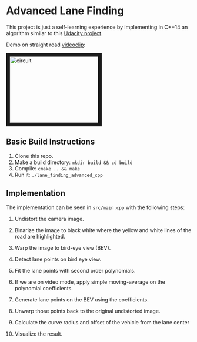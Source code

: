# Advanced Lane Finding

This project is just a self-learning experience by implementing in C++14 an algorithm similar to this   [Udacity project](https://github.com/ndrplz/self-driving-car/tree/master/project_4_advanced_lane_finding).

Demo on straight road [videoclip](https://www.youtube.com/watch?v=4fW9n5syoqE):

<a href="https://www.youtube.com/watch?v=4fW9n5syoqE" target="_blank"><img src="https://img.youtube.com/vi/4fW9n5syoqE/0.jpg" 
alt="circuit" width="240" height="180" border="10" /></a>

## Basic Build Instructions
1. Clone this repo.
2. Make a build directory: `mkdir build && cd build`
3. Compile: `cmake .. && make`
4. Run it: `./lane_finding_advanced_cpp`

## Implementation
The implementation can be seen in `src/main.cpp` with the following steps:
1. Undistort the camera image.

2. Binarize the image to black white where the yellow and white lines of the road are highlighted.

3. Warp the image to bird-eye view (BEV).

4. Detect lane points on bird eye view.

5. Fit the lane points with second order polynomials.

6. If we are on video mode, apply simple moving-average on the polynomial coefficients.

7. Generate lane points on the BEV using the coefficients.

8. Unwarp those points back to the original undistorted image.

9. Calculate the curve radius and offset of the vehicle from the lane center

9. Visualize the result.